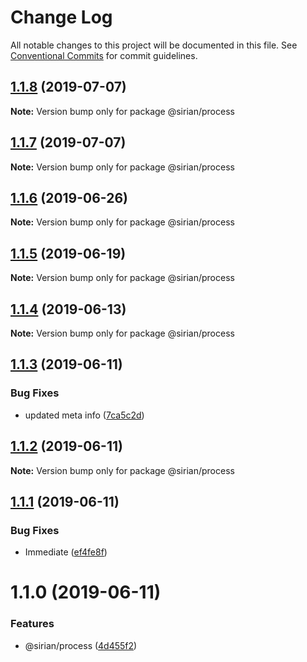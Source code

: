 # Change Log

All notable changes to this project will be documented in this file.
See [Conventional Commits](https://conventionalcommits.org) for commit guidelines.

## [1.1.8](https://github.com/sirian/js/compare/@sirian/process@1.1.7...@sirian/process@1.1.8) (2019-07-07)

**Note:** Version bump only for package @sirian/process





## [1.1.7](https://github.com/sirian/js/compare/@sirian/process@1.1.6...@sirian/process@1.1.7) (2019-07-07)

**Note:** Version bump only for package @sirian/process





## [1.1.6](https://github.com/sirian/js/compare/@sirian/process@1.1.5...@sirian/process@1.1.6) (2019-06-26)

**Note:** Version bump only for package @sirian/process





## [1.1.5](https://github.com/sirian/js/compare/@sirian/process@1.1.4...@sirian/process@1.1.5) (2019-06-19)

**Note:** Version bump only for package @sirian/process





## [1.1.4](https://github.com/sirian/js/compare/@sirian/process@1.1.3...@sirian/process@1.1.4) (2019-06-13)

**Note:** Version bump only for package @sirian/process





## [1.1.3](https://github.com/sirian/js/compare/@sirian/process@1.1.2...@sirian/process@1.1.3) (2019-06-11)


### Bug Fixes

* updated meta info ([7ca5c2d](https://github.com/sirian/js/commit/7ca5c2d))





## [1.1.2](https://github.com/sirian/js/compare/@sirian/process@1.1.1...@sirian/process@1.1.2) (2019-06-11)

**Note:** Version bump only for package @sirian/process





## [1.1.1](https://github.com/sirian/js/compare/@sirian/process@1.1.0...@sirian/process@1.1.1) (2019-06-11)


### Bug Fixes

* Immediate ([ef4fe8f](https://github.com/sirian/js/commit/ef4fe8f))





# 1.1.0 (2019-06-11)


### Features

* @sirian/process ([4d455f2](https://github.com/sirian/js/commit/4d455f2))
